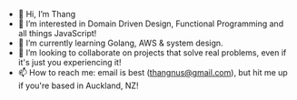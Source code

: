 - 👋 Hi, I’m Thang
- 👀 I’m interested in Domain Driven Design, Functional Programming and all things JavaScript!
- 🌱 I’m currently learning Golang, AWS & system design.
- 💞️ I’m looking to collaborate on projects that solve real problems, even if it's just you experiencing it!
- 📫 How to reach me: email is best (thangnus@gmail.com), but hit me up if you're based in Auckland, NZ!

<!---
thangpham7793/thangpham7793 is a ✨ special ✨ repository because its `README.md` (this file) appears on your GitHub profile.
You can click the Preview link to take a look at your changes.
--->
